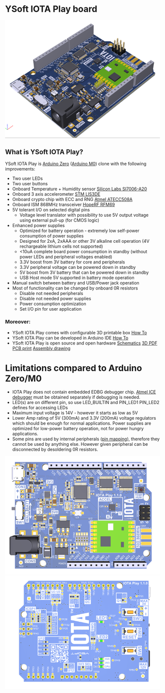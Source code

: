 # YSoft IOTA Play board
![IOTA Play](https://github.com/ysoftiota/yi-play/blob/master/IOTA%20Play.png)

## What is YSoft IOTA Play?

YSoft IOTA Play is [Arduino Zero](https://www.arduino.cc/en/Main/ArduinoBoardZero) ([Arduino M0](http://www.arduino.org/products/boards/arduino-m0)) clone with the following improvements:
* Two user LEDs
* Two user buttons
* Onboard Temperature + Humidity sensor [Silicon Labs SI7006-A20](https://www.silabs.com/products/sensors/humidity-sensors/Pages/si7013-20-21.aspx)
* Onboard 3 axis accelerometer [STM LIS3DE](http://www.st.com/en/mems-and-sensors/lis3de.html)
* Onboard crypto chip with ECC and RNG [Atmel ATECC508A](http://www.atmel.com/devices/atecc508a.aspx)
* Onboard ISM 868MHz transceiver [HopeRF RFM69](http://www.hoperf.com/rf_transceiver/modules/RFM69HW.html)
* 5V tolerant I/O on selected digital pins
  * Voltage level translator with possibility to use 5V output voltage using external pull-up (for CMOS logic)
* Enhanced power supplies
  * Optimized for battery operation - extremely low self-power consumption of power supplies
  * Designed for 2xA, 2xAAA or other 3V alkaline cell operation (4V rechargeable lithium cells not supported)
  * <10uA complete board power consumption in standby (without power LEDs and peripheral voltages enabled)
  * 3.3V boost from 3V battery for core and peripherals
  * 3.3V peripheral voltage can be powered down in standby
  * 5V boost from 3V battery that can be powered down in standby
  * USB Host mode 5V supported in battery mode operation
* Manual switch between battery and USB/Power jack operation
* Most of functionality can be changed by onboard 0R resistors
  * Disable not needed peripherals
  * Disable not needed power supplies
  * Power consumption optimization
  * Set I/O pin for user application

### Moreover:
* YSoft IOTA Play comes with configurable 3D printable box [How To](https://github.com/ysoftiota/yi-play/blob/master/Box/README.md)
* YSoft IOTA Play can be developed in Arduino IDE [How To](https://github.com/ysoftiota/yi-play-arduino)
* YSoft IOTA Play is open source and open hardware [Schematics](https://github.com/ysoftiota/yi-play/raw/master/IOTA_PlayBoard_1.1.0/Project%20Outputs%20for%20IOTA_PlayBoard_1.1.0/Schematic%20Print/IOTA_PlayBoard_1.1.0%20-%20Schematic%20Prints%20-%20Devel.PDF) [3D PDF](https://github.com/ysoftiota/yi-play/raw/master/IOTA_PlayBoard_1.1.0/Project%20Outputs%20for%20IOTA_PlayBoard_1.1.0/3D%20View/IOTA_PlayBoard_1.1.0%20-%20Export%20PDF3D%20-%20Devel.PDF) [PCB print](https://github.com/ysoftiota/yi-play/raw/master/IOTA_PlayBoard_1.1.0/Project%20Outputs%20for%20IOTA_PlayBoard_1.1.0/PCB%20Print/IOTA_PlayBoard_1.1.0%20-%20PCB%20Prints%20-%20Devel.PDF) [Assembly drawing](https://github.com/ysoftiota/yi-play/raw/master/IOTA_PlayBoard_1.1.0/Project%20Outputs%20for%20IOTA_PlayBoard_1.1.0/PCB%20Print/IOTA_PlayBoard_1.1.0%20-%20Assembly%20Drawings%20-%20Devel.PDF)

# Limitations compared to Arduino Zero/M0
* IOTA Play does not contain embedded EDBG debugger chip. [Atmel ICE debugger](http://www.atmel.com/tools/atatmel-ice.aspx) must be obtained separately if debugging is needed.
* LED(s) are on different pin, so use LED_BUILTIN and PIN_LED1 PIN_LED2 defines for accessing LEDs
* Maximum input voltage is 14V - however it starts as low as 5V
* Lower Amp rating of 5V (300mA) and 3.3V (200mA) voltage regulators which should be enough for normal applications. Power supplies are optimized for low-power battery operation, not for power hungry applications.
* Some pins are used by internal peripherals ([pin mapping](https://github.com/ysoftiota/yi-play/wiki/PinMapping)), therefore they cannot be used by anything else. However given peripheral can be disconnected by desoldering 0R resistors.

![IOTA Play](https://github.com/ysoftiota/yi-play/blob/master/IOTA%20Play%20-%20top.png)
![IOTA Play](https://github.com/ysoftiota/yi-play/blob/master/IOTA%20Play%20-%20bottom.png)

